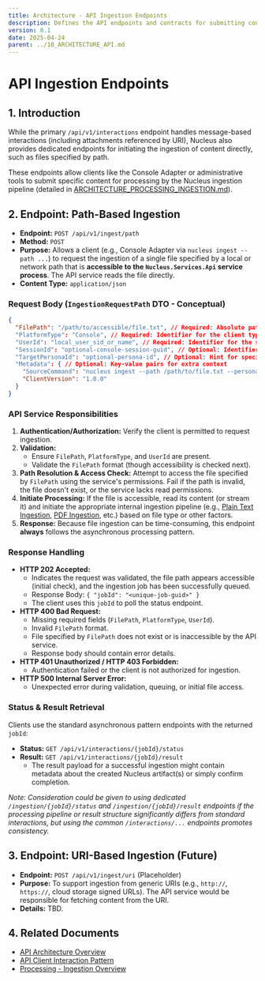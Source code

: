 ```yaml
---
title: Architecture - API Ingestion Endpoints
description: Defines the API endpoints and contracts for submitting content to Nucleus for ingestion, separate from standard message-based interactions.
version: 0.1
date: 2025-04-24
parent: ../10_ARCHITECTURE_API.md
---
```


# API Ingestion Endpoints

## 1. Introduction

While the primary `/api/v1/interactions` endpoint handles message-based interactions (including attachments referenced by URI), Nucleus also provides dedicated endpoints for initiating the ingestion of content directly, such as files specified by path.

These endpoints allow clients like the Console Adapter or administrative tools to submit specific content for processing by the Nucleus ingestion pipeline (detailed in [ARCHITECTURE_PROCESSING_INGESTION.md](../Processing/ARCHITECTURE_PROCESSING_INGESTION.md)).

## 2. Endpoint: Path-Based Ingestion

*   **Endpoint:** `POST /api/v1/ingest/path`
*   **Method:** `POST`
*   **Purpose:** Allows a client (e.g., Console Adapter via `nucleus ingest --path ...`) to request the ingestion of a single file specified by a local or network path that is **accessible to the `Nucleus.Services.Api` service process**. The API service reads the file directly.
*   **Content Type:** `application/json`

### Request Body (`IngestionRequestPath` DTO - Conceptual)

```json
{
  "FilePath": "/path/to/accessible/file.txt", // Required: Absolute path accessible by the API service
  "PlatformType": "Console", // Required: Identifier for the client type
  "UserId": "local_user_sid_or_name", // Required: Identifier for the submitting user context
  "SessionId": "optional-console-session-guid", // Optional: Identifier for the client session
  "TargetPersonaId": "optional-persona-id", // Optional: Hint for specific persona processing
  "Metadata": { // Optional: Key-value pairs for extra context
    "SourceCommand": "nucleus ingest --path /path/to/file.txt --persona Coder",
    "ClientVersion": "1.0.0"
  }
}
```

### API Service Responsibilities

1.  **Authentication/Authorization:** Verify the client is permitted to request ingestion.
2.  **Validation:**
    *   Ensure `FilePath`, `PlatformType`, and `UserId` are present.
    *   Validate the `FilePath` format (though accessibility is checked next).
3.  **Path Resolution & Access Check:** Attempt to access the file specified by `FilePath` using the service's permissions. Fail if the path is invalid, the file doesn't exist, or the service lacks read permissions.
4.  **Initiate Processing:** If the file is accessible, read its content (or stream it) and initiate the appropriate internal ingestion pipeline (e.g., [Plain Text Ingestion](../Processing/Ingestion/ARCHITECTURE_INGESTION_PLAINTEXT.md), [PDF Ingestion](../Processing/Ingestion/ARCHITECTURE_INGESTION_PDF.md), etc.) based on file type or other factors.
5.  **Response:** Because file ingestion can be time-consuming, this endpoint **always** follows the asynchronous processing pattern.

### Response Handling

*   **HTTP 202 Accepted:**
    *   Indicates the request was validated, the file path appears accessible (initial check), and the ingestion job has been successfully queued.
    *   Response Body: `{ "jobId": "<unique-job-guid>" }`
    *   The client uses this `jobId` to poll the status endpoint.
*   **HTTP 400 Bad Request:**
    *   Missing required fields (`FilePath`, `PlatformType`, `UserId`).
    *   Invalid `FilePath` format.
    *   File specified by `FilePath` does not exist or is inaccessible by the API service.
    *   Response body should contain error details.
*   **HTTP 401 Unauthorized / HTTP 403 Forbidden:**
    *   Authentication failed or the client is not authorized for ingestion.
*   **HTTP 500 Internal Server Error:**
    *   Unexpected error during validation, queuing, or initial file access.

### Status & Result Retrieval

Clients use the standard asynchronous pattern endpoints with the returned `jobId`:

*   **Status:** `GET /api/v1/interactions/{jobId}/status`
*   **Result:** `GET /api/v1/interactions/{jobId}/result`
    *   The result payload for a successful ingestion might contain metadata about the created Nucleus artifact(s) or simply confirm completion.

*Note: Consideration could be given to using dedicated `/ingestion/{jobId}/status` and `/ingestion/{jobId}/result` endpoints if the processing pipeline or result structure significantly differs from standard interactions, but using the common `/interactions/...` endpoints promotes consistency.* 

## 3. Endpoint: URI-Based Ingestion (Future)

*   **Endpoint:** `POST /api/v1/ingest/uri` (Placeholder)
*   **Purpose:** To support ingestion from generic URIs (e.g., `http://`, `https://`, cloud storage signed URLs). The API service would be responsible for fetching content from the URI.
*   **Details:** TBD.

## 4. Related Documents

*   [API Architecture Overview](../10_ARCHITECTURE_API.md)
*   [API Client Interaction Pattern](./ARCHITECTURE_API_CLIENT_INTERACTION.md)
*   [Processing - Ingestion Overview](../Processing/ARCHITECTURE_PROCESSING_INGESTION.md)
